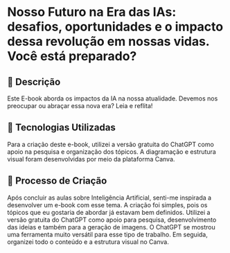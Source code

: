 # Nosso Futuro na Era das IAs: desafios, oportunidades e o impacto dessa revolução em nossas vidas. Você está preparado?

## 📒 Descrição
Este E-book aborda os impactos da IA na nossa atualidade. Devemos nos preocupar ou abraçar essa nova era? Leia e reflita!

## 🤖 Tecnologias Utilizadas
Para a criação deste e-book, utilizei a versão gratuita do ChatGPT como apoio na pesquisa e organização dos tópicos. A diagramação e estrutura visual foram desenvolvidas por meio da plataforma Canva.

## 🧐 Processo de Criação
Após concluir as aulas sobre Inteligência Artificial, senti-me inspirada a desenvolver um e-book com esse tema. A criação foi simples, pois os tópicos que eu gostaria de abordar já estavam bem definidos. Utilizei a versão gratuita do ChatGPT como apoio para pesquisa, desenvolvimento das ideias e também para a geração de imagens. O ChatGPT se mostrou uma ferramenta muito versátil para esse tipo de trabalho. Em seguida, organizei todo o conteúdo e a estrutura visual no Canva.
